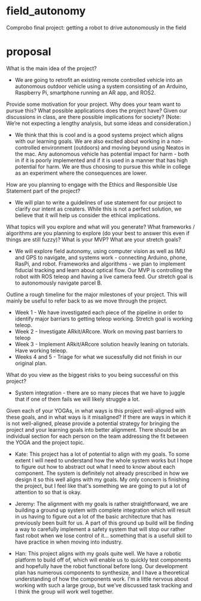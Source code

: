 # field_autonomy
Comprobo final project: getting a robot to drive autonomously in the field

# proposal
What is the main idea of the project?
* We are going to retrofit an existing remote controlled vehicle into an autonomous outdoor vehicle using a system consisting of an Arduino, Raspberry Pi, smartphone running an AR app, and ROS2.

Provide some motivation for your project. Why does your team want to pursue this? What possible applications does the project have? Given our discussions in class, are there possible implications for society? (Note: We’re not expecting a lengthy analysis, but some ideas and consideration.)
* We think that this is cool and is a good systems project which aligns with our learning goals. We are also excited about working in a non-controlled environment (outdoors) and moving beyond using Neatos in the mac. Any autonomous vehicle has potential impact for harm - both in if it is poorly implemented and if it is used in a manner that has high potential for harm. We are thus choosing to pursue this while in college as an experiment where the consequences are lower.

How are you planning to engage with the Ethics and Responsible Use Statement part of the project?
* We will plan to write a guidelines of use statement for our project to clarify our intent as creaters. While this is not a perfect solution, we believe that it will help us consider the ethical implications.

What topics will you explore and what will you generate? What frameworks / algorithms are you planning to explore (do your best to answer this even if things are still fuzzy)? What is your MVP? What are your stretch goals?
* We will explore field autonomy, using computer vision as well as IMU and GPS to navigate, and systems work - connecting Arduino, phone, RasPi, and robot. Frameworks and algorithms - we plan to implement fiducial tracking and learn about optical flow. Our MVP is controlling the robot with ROS teleop and having a live camera feed. Our stretch goal is to autonomously navigate parcel B. 

Outline a rough timeline for the major milestones of your project. This will mainly be useful to refer back to as we move through the project.
* Week 1 - We have investigated each piece of the pipeline in order to identify major barriars to getting teleop working. Stretch goal is working teleop.
* Week 2 - Investigate ARkit/ARcore. Work on moving past barriers to teleop
* Week 3 - Implement ARkit/ARcore solution heavily leaning on tutorials. Have working teleop.
* Weeks 4 and 5 - Triage for what we sucessfully did not finish in our original plan.

What do you view as the biggest risks to you being successful on this project?
* System integration - there are so many pieces that we have to juggle that if one of them fails we will likely struggle a lot.

Given each of your YOGAs, in what ways is this project well-aligned with these goals, and in what ways is it misaligned? If there are ways in which it is not well-aligned, please provide a potential strategy for bringing the project and your learning goals into better alignment. There should be an individual section for each person on the team addressing the fit between the YOGA and the project topic.

* Kate: This project has a lot of potential to align with my goals. To some extent I will need to understand how the whole system works but I hope to figure out how to abstract out what I need to know about each component. The system is definitely not already prescribed in how we design it so this well aligns with my goals. My only concern is finishing the project, but I feel like that's something we are going to put a lot of attention to so that is okay.

* Jeremy: The alignment with my goals is rather straightforward, we are building a ground up system with complete integration which will result in us having to figure out a lot of the basic architecture that has previously been built for us. A part of this ground up build will be finding a way to carefully implement a safety system that will stop our rather fast robot when we lose control of it... something that is a usefull skill to have practice in when moving into industry. 

* Han: This project aligns with my goals quite well. We have a robotic platform to build off of, which will enable us to quickly test components and hopefully have the robot functional before long. Our development plan has numerous components to synthesize, and I have a theoretical understanding of how the components work. I'm a little nervous about working with such a large group, but we've discussed task tracking and I think the group will work well together.
